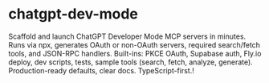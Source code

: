 # chatgpt-dev-mode
Scaffold and launch ChatGPT Developer Mode MCP servers in minutes. Runs via npx, generates OAuth or non-OAuth servers, required search/fetch tools, and JSON-RPC handlers. Built-ins: PKCE OAuth, Supabase auth, Fly.io deploy, dev scripts, tests, sample tools (search, fetch, analyze, generate). Production-ready defaults, clear docs. TypeScript-first.!

